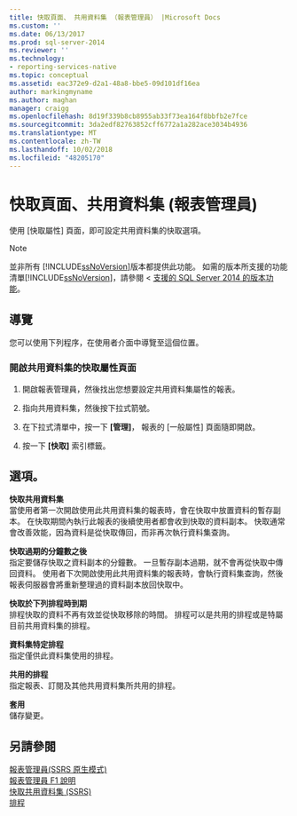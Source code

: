 ```yaml
---
title: 快取頁面、 共用資料集 （報表管理員） |Microsoft Docs
ms.custom: ''
ms.date: 06/13/2017
ms.prod: sql-server-2014
ms.reviewer: ''
ms.technology:
- reporting-services-native
ms.topic: conceptual
ms.assetid: eac372e9-d2a1-48a8-bbe5-09d101df16ea
author: markingmyname
ms.author: maghan
manager: craigg
ms.openlocfilehash: 8d19f339b8cb8955ab33f73ea164f8bbfb2e7fce
ms.sourcegitcommit: 3da2edf82763852cff6772a1a282ace3034b4936
ms.translationtype: MT
ms.contentlocale: zh-TW
ms.lasthandoff: 10/02/2018
ms.locfileid: "48205170"
---
```

# <a name="caching-page-shared-datasets-report-manager"></a>快取頁面、共用資料集 (報表管理員)
  使用 [快取屬性] 頁面，即可設定共用資料集的快取選項。  
  
> [!NOTE]  
>  並非所有 [!INCLUDE[ssNoVersion](../includes/ssnoversion-md.md)]版本都提供此功能。 如需的版本所支援的功能清單[!INCLUDE[ssNoVersion](../includes/ssnoversion-md.md)]，請參閱 <<c2> [ 支援的 SQL Server 2014 的版本功能](../../2014/getting-started/features-supported-by-the-editions-of-sql-server-2014.md)。  
  
## <a name="navigation"></a>導覽  
 您可以使用下列程序，在使用者介面中導覽至這個位置。  
  
### <a name="to-open-the-caching-properties-page-for-a-shared-dataset"></a>開啟共用資料集的快取屬性頁面  
  
1.  開啟報表管理員，然後找出您想要設定共用資料集屬性的報表。  
  
2.  指向共用資料集，然後按下拉式箭號。  
  
3.  在下拉式清單中，按一下 **[管理]**， 報表的 [一般屬性] 頁面隨即開啟。  
  
4.  按一下 **[快取]** 索引標籤。  
  
## <a name="options"></a>選項。  
 **快取共用資料集**  
 當使用者第一次開啟使用此共用資料集的報表時，會在快取中放置資料的暫存副本。 在快取期間內執行此報表的後續使用者都會收到快取的資料副本。 快取通常會改善效能，因為資料是從快取傳回，而非再次執行資料集查詢。  
  
 **快取過期的分鐘數之後**  
 指定要儲存快取之資料副本的分鐘數。 一旦暫存副本過期，就不會再從快取中傳回資料。 使用者下次開啟使用此共用資料集的報表時，會執行資料集查詢，然後報表伺服器會將重新整理過的資料副本放回快取中。  
  
 **快取於下列排程時到期**  
 排程快取的資料不再有效並從快取移除的時間。 排程可以是共用的排程或是特屬目前共用資料集的排程。  
  
 **資料集特定排程**  
 指定僅供此資料集使用的排程。  
  
 **共用的排程**  
 指定報表、訂閱及其他共用資料集所共用的排程。  
  
 **套用**  
 儲存變更。  
  
## <a name="see-also"></a>另請參閱  
 [報表管理員&#40;SSRS 原生模式&#41;](../../2014/reporting-services/report-manager-ssrs-native-mode.md)   
 [報表管理員 F1 說明](../../2014/reporting-services/report-manager-f1-help.md)   
 [快取共用資料集 &#40;SSRS&#41;](report-server/cache-shared-datasets-ssrs.md)   
 [排程](subscriptions/schedules.md)  
  
  
